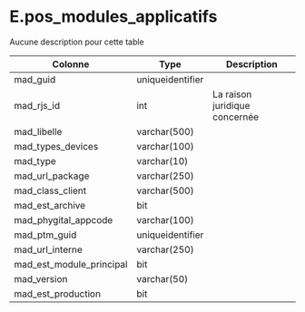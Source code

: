 # E.pos_modules_applicatifs

Aucune description pour cette table

Colonne|Type|Description
---|---|---
mad_guid|uniqueidentifier|
mad_rjs_id|int|La raison juridique concernée 
mad_libelle|varchar(500)|
mad_types_devices|varchar(100)|
mad_type|varchar(10)|
mad_url_package|varchar(250)|
mad_class_client|varchar(500)|
mad_est_archive|bit|
mad_phygital_appcode|varchar(100)|
mad_ptm_guid|uniqueidentifier|
mad_url_interne|varchar(250)|
mad_est_module_principal|bit|
mad_version|varchar(50)|
mad_est_production|bit|
